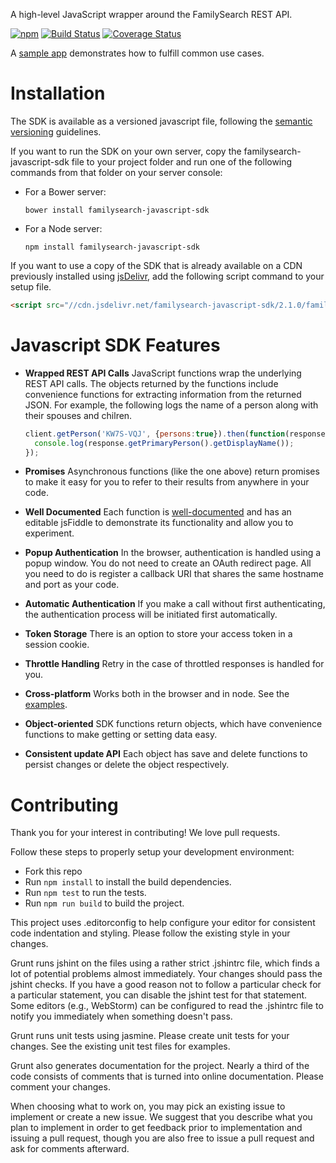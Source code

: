 A high-level JavaScript wrapper around the FamilySearch REST API.

[![npm](https://img.shields.io/npm/v/familysearch-javascript-sdk.svg)]()
[![Build Status](https://travis-ci.org/FamilySearch/familysearch-javascript-sdk.png)](https://travis-ci.org/FamilySearch/familysearch-javascript-sdk)
[![Coverage Status](https://coveralls.io/repos/FamilySearch/familysearch-javascript-sdk/badge.svg?branch=master)](https://coveralls.io/r/FamilySearch/familysearch-javascript-sdk?branch=master)

A [sample app](https://github.com/FamilySearch/javascript-sdk-sample-app) demonstrates how to fulfill common use cases.

Installation
============

The SDK is available as a versioned javascript file, following the [semantic versioning](http://semver.org/) guidelines.

If you want to run the SDK on your own server, copy the familysearch-javascript-sdk file to your project folder and run one of the following commands from that folder on your server console:

* For a Bower server:
  ```
  bower install familysearch-javascript-sdk
  ```

* For a Node server:
  ```
  npm install familysearch-javascript-sdk
  ```

If you want to use a copy of the SDK that is already available on a CDN previously installed using [jsDelivr](http://www.jsdelivr.com/#!familysearch-javascript-sdk), add the following script command to your setup file.

  ```html
  <script src="//cdn.jsdelivr.net/familysearch-javascript-sdk/2.1.0/familysearch-javascript-sdk.min.js"></script>
  ```


Javascript SDK Features
========

* **Wrapped REST API Calls**
JavaScript functions wrap the underlying REST API calls.
The objects returned by the functions include convenience functions for extracting information from the returned JSON.
For example, the following logs the name of a person along with their spouses and chilren.

    ```javascript
    client.getPerson('KW7S-VQJ', {persons:true}).then(function(response) {
      console.log(response.getPrimaryPerson().getDisplayName());
    });
    ```

* **Promises**
Asynchronous functions (like the one above) return promises to make it easy for you to refer to their results from anywhere in your code.

* **Well Documented**
Each function is [well-documented](http://familysearch.github.io/familysearch-javascript-sdk)
and has an editable jsFiddle to demonstrate its functionality and allow you to experiment.

* **Popup Authentication**
In the browser, authentication is handled using a popup window. You do not need to create an OAuth redirect page.
All you need to do is register a callback URI that shares the same hostname and port as your code.

* **Automatic Authentication**
If you make a call without first authenticating, the authentication process will be initiated first automatically.

* **Token Storage**
There is an option to store your access token in a session cookie.

* **Throttle Handling**
Retry in the case of throttled responses is handled for you.

* **Cross-platform**
Works both in the browser and in node. See the [examples](https://github.com/FamilySearch/familysearch-javascript-sdk/tree/master/examples).

* **Object-oriented**
SDK functions return objects, which have convenience functions to make getting or setting data easy.

* **Consistent update API**
Each object has save and delete functions to persist changes or delete the object respectively.




Contributing
============

Thank you for your interest in contributing! We love pull requests.

Follow these steps to properly setup your development environment:

* Fork this repo
* Run `npm install` to install the build dependencies.
* Run `npm test` to run the tests.
* Run `npm run build` to build the project.

This project uses .editorconfig to help configure your editor for consistent code indentation and styling.
Please follow the existing style in your changes.

Grunt runs jshint on the files using a rather strict .jshintrc file, which finds a lot of potential problems almost immediately.
Your changes should pass the jshint checks.
If you have a good reason not to follow a particular check for a particular statement,
you can disable the jshint test for that statement.
Some editors (e.g., WebStorm) can be configured to read the .jshintrc file to notify you immediately when something doesn't pass.

Grunt runs unit tests using jasmine. Please create unit tests for your changes.
See the existing unit test files for examples.

Grunt also generates documentation for the project.
Nearly a third of the code consists of comments that is turned into online documentation.
Please comment your changes.

When choosing what to work on, you may pick an existing issue to implement or create a new issue.
We suggest that you describe what you plan to implement in order to get feedback prior to implementation and
issuing a pull request, though you are also free to issue a pull request and ask for comments afterward.
